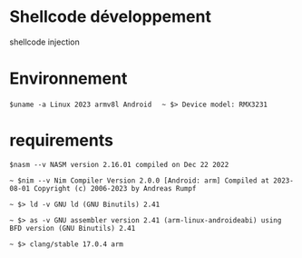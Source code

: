 # Shellcode développement 
shellcode injection 
# Environnement
  `$uname -a
Linux 2023 armv8l Android `
  ` ~ $> Device model:
  RMX3231`
  
# requirements
  `$nasm --v
NASM version 2.16.01 compiled on Dec 22 2022`

  `~ $nim --v
Nim Compiler Version 2.0.0 [Android: arm]
Compiled at 2023-08-01
Copyright (c) 2006-2023 by Andreas Rumpf`

  `~ $> ld -v
GNU ld (GNU Binutils) 2.41`

  `~ $> as -v
GNU assembler version 2.41 (arm-linux-androideabi) using BFD version (GNU Binutils) 2.41`

  `~ $> clang/stable 17.0.4 arm `


